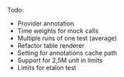 Todo:

+ Provider annotation
+ Time weights for mock calls
+ Multiple runs of one test (average)
+ Refactor table renderer
+ Setting for annotations cache path
+ Support for 2,5M unit in limits
+ Limits for etalon test
